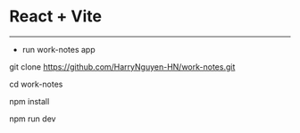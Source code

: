 # React + Vite

--------------------------------
- run work-notes app

git clone https://github.com/HarryNguyen-HN/work-notes.git

cd work-notes

npm install

npm run dev